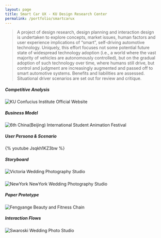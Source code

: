 ```yaml
---
layout: page
title: Smart Car UX - KU Design Research Center
permalink: /portfolio/smartcarux
---
```



> A project of design research, design planning and interaction design is undertaken to explore concepts, market issues, human factors and user experience implications of “smart”, self-driving automotive technology. Uniquely, this effort focuses not some potential future state of widespread technology adoption (i.e., a world where the vast majority of vehicles are autonomously controlled), but on the gradual adoption of such technology over time, where humans still drive, but control and judgment are increasingly augmented and passed off to smart automotive systems. Benefits and liabilities are assessed. Situational driver scenarios are set out for review and critique.

##### Competitive Analysis
![KU Confucius Institute Official Website](https://cyrus-education.github.io/images/scca.png "Large example image")
##### Business Model
![6th China(Beijing) International Student Animation Festival](https://cyrus-education.github.io/images/scbm.png "Large example image")
##### User Persona & Scenario
{% youtube Jsqkh1KZ3bw %}
##### Storyboard
![Victoria Wedding Photography Studio](https://cyrus-education.github.io/images/victoria.jpg "Large example image")
##### 
![NewYork NewYork Wedding Photography Studio](https://cyrus-education.github.io/images/newyorknewyork.jpg "Large example image")
##### Paper Prototype
![Fengyange Beauty and Fitness Chain](https://cyrus-education.github.io/images/fengyan.jpg "Large example image")
##### Interaction Flows
![Swaroski Wedding Photo Studio](https://cyrus-education.github.io/images/shihualuo.png "Large example image")

